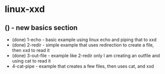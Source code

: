 # linux-xxd

## () - new basics section
* (done) 1-echo - basic example using linux echo and piping that to xxd
* (done) 2-redir - simple example that uses redirection to create a file, then xxd to read it
* (done) 3-out-file - example like 2-redir only I am creating an outfile and using cat to read it
* 4-cat-pipe - example that creates a few files, then uses cat, and xxd
